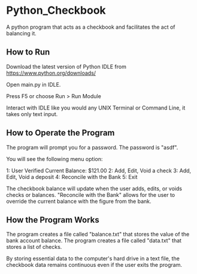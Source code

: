 # Python_Checkbook
A python program that acts as a checkbook and facilitates the act of balancing it.

## How to Run
Download the latest version of Python IDLE from https://www.python.org/downloads/

Open main.py in IDLE.

Press F5 or choose Run > Run Module

Interact with IDLE like you would any UNIX Terminal or Command Line, it takes only text input.

## How to Operate the Program
The program will prompt you for a password.
The password is "asdf".

You will see the following menu option:

1: User Verified 	 	Current Balance: $121.00
2: Add, Edit, Void a check
3: Add, Edit, Void a deposit
4: Reconcile with the Bank
5: Exit

The checkbook balance will update when the user adds, edits, or voids checks or balances. "Reconcile with the Bank" allows for the user to override the current balance with the figure from the bank.

## How the Program Works
The program creates a file called "balance.txt" that stores the value of the bank account balance.
The program creates a file called "data.txt" that stores a list of checks.

By storing essential data to the computer's hard drive in a text file, the checkbook data remains continuous even if the user exits the program.
